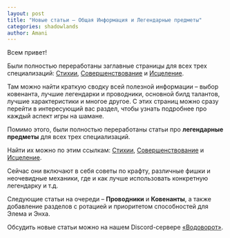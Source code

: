```yaml
---    
layout: post    
title: "Новые статьи – Общая Информация и Легендарные предметы"    
categories: shadowlands  
author: Amani
---    
```


Всем привет!

Были полностью переработаны заглавные страницы для всех трех специализаций: [Стихии](https://stormkeeper.ru/ele/intro.html), [Совершенствование](https://stormkeeper.ru/enh/intro.html) и [Исцеление](https://stormkeeper.ru/resto/intro.html).

Там можно найти краткую сводку всей полезной информации – выбор ковенанта, лучшие легендарки и проводники, основной билд талантов, лучшие характеристики и многое другое. С этих страниц можно сразу перейти в интересующий вас раздел, чтобы узнать подробнее про каждый аспект игры на шамане.

Помимо этого, были полностью переработаны статьи про **легендарные предметы** для всех трех специализаций.

Найти их можно по этим ссылкам: [Стихии](https://stormkeeper.ru/ele/legendaries.html), [Совершенствование](https://stormkeeper.ru/enh/legendaries.html) и [Исцеление](https://stormkeeper.ru/resto/legendaries.html).

Сейчас они включают в себя советы по крафту, различные фишки и неочевидные механики, где и как лучше использовать конкретную легендарку и т.д.

Следующие статьи на очереди – **Проводники** и **Ковенанты**, а также добавление разделов с ротацией и приоритетом способностей для Элема и Энха.

Обсудить новые статьи можно на нашем Discord-сервере [«Водоворот»](https://discordapp.com/invite/zTQhBn8). 
